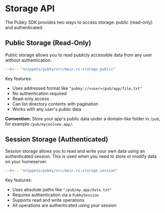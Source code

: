 # Storage API

The Pubky SDK provides two ways to access storage: public (read-only) and authenticated.


## Public Storage (Read-Only)

Public storage allows you to read publicly accessible data from any user without authentication.

```rust
--8<-- "snippets/pubky/src/main.rs:storage_public"
```

Key features:

- Uses addressed format like `"pubky://<user>/pub/app/file.txt"`
- No authentication required
- Read-only access
- Can list directory contents with pagination
- Works with any user's public data

**Convention:** Store your app's public data under a domain-like folder in `/pub`, for example `/pub/mycoolnew.app/`.


## Session Storage (Authenticated)

Session storage allows you to read and write your own data using an authenticated session. This is used when you need to store or modify data on your homeserver.

```rust
--8<-- "snippets/pubky/src/main.rs:storage_session"
```

Key features:

- Uses absolute paths like `"/pub/my.app/data.txt"`
- Requires authentication via a `PubkySession`
- Supports read and write operations
- All operations are authenticated using your session
